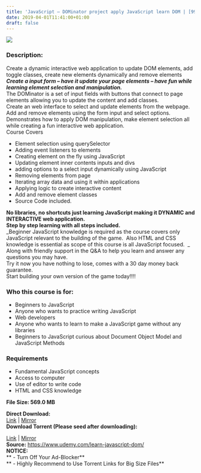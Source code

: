 ```yaml
---
title: 'JavaScript – DOMinator project apply JavaScript learn DOM | [99.99$ Course For Free]'
date: 2019-04-01T11:41:00+01:00
draft: false
---
```


[![](https://3.bp.blogspot.com/-NTSEu1ATl4s/XKHqFB0w8-I/AAAAAAAABSA/nGbkuyNXlLgdddmAGQ-9aDgJcrp-UnQfwCLcBGAs/s640/JavaScript-DOMinator-project-apply-JavaScript-learn-DOM.jpg)](https://3.bp.blogspot.com/-NTSEu1ATl4s/XKHqFB0w8-I/AAAAAAAABSA/nGbkuyNXlLgdddmAGQ-9aDgJcrp-UnQfwCLcBGAs/s1600/JavaScript-DOMinator-project-apply-JavaScript-learn-DOM.jpg)

  

### Description:

Create a dynamic interactive web application to update DOM elements, add toggle classes, create new elements dynamically and remove elements  
**_Create a input form – have it update your page elements – have fun while learning element selection and manipulation._**  
The DOMinator is a set of input fields with buttons that connect to page elements allowing you to update the content and add classes.  
Create an web interface to select and update elements from the webpage.  Add and remove elements using the form input and select options.  Demonstrates how to apply DOM manipulation, make element selection all while creating a fun interactive web application.  
Course Covers  

*   Element selection using querySelector
*   Adding event listeners to elements
*   Creating element on the fly using JavaScript
*   Updating element inner contents inputs and divs
*   adding options to a select input dynamically using JavaScript
*   Removing elements from page
*   Iterating array data and using it within applications
*   Applying logic to create interactive content
*   Add and remove element classes
*   Source Code included.

**No libraries, no shortcuts just learning JavaScript making it DYNAMIC and INTERACTIVE web application.**  
**Step by step learning with all steps included.**  
_Beginner JavaScript knowledge is required as the course covers only JavaScript relevant to the building of the game.  Also HTML and CSS knowledge is essential as scope of this course is all JavaScript focused.  _  
Along with friendly support in the Q&A to help you learn and answer any questions you may have.  
Try it now you have nothing to lose, comes with a 30 day money back guarantee.  
Start building your own version of the game today!!!!  

### Who this course is for:

*   Beginners to JavaScript
*   Anyone who wants to practice writing JavaScript
*   Web developers
*   Anyone who wants to learn to make a JavaScript game without any libraries
*   Beginners to JavaScript curious about Document Object Model and JavaScript Methods

### Requirements

*   Fundamental JavaScript concepts
*   Access to computer
*   Use of editor to write code
*   HTML and CSS knowledge

**File Size: 569.0 MB**

**Direct Download:**  
[Link](https://oko.sh/JavaScriptDOMinatorlink1) | [Mirror](https://oko.sh/JavaScriptDOMinatorlink2)  
**Download Torrent (Please seed after downloading):**  

[Link](https://oko.sh/JavaScriptDOMinatortorrent1) | [Mirror](https://oko.sh/JavaScriptDOMinatortorrent2)  
**Source:** https://www.udemy.com/learn-javascript-dom/  
**NOTICE:**  
** - Turn Off Your Ad-Blocker**  
** - Highly Recommend to Use Torrent Links for Big Size Files**